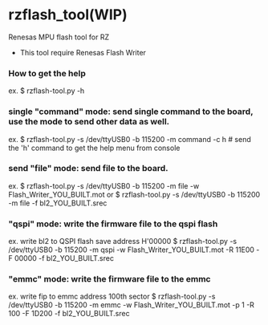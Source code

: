# rzflash_tool(WIP)
Renesas MPU flash tool for RZ
* This tool require Renesas Flash Writer

### How to get the help
ex.
$ rzflash-tool.py -h

### single "command" mode: send single command to the board, use the mode to send other data as well. 
ex.
$ rzflash-tool.py -s /dev/ttyUSB0 -b 115200 -m command -c h    # send the 'h' command to get the help menu from console

### send "file" mode: send file to the board.
ex.
$ rzflash-tool.py -s /dev/ttyUSB0 -b 115200 -m file -w Flash_Writer_YOU_BUILT.mot
or
$ rzflash-tool.py -s /dev/ttyUSB0 -b 115200 -m file -f bl2_YOU_BUILT.srec

### "qspi" mode: write the firmware file to the qspi flash
ex. write bl2 to QSPI flash save address H'00000 
$ rzflash-tool.py -s /dev/ttyUSB0 -b 115200 -m qspi -w Flash_Writer_YOU_BUILT.mot -R 11E00 -F 00000 -f bl2_YOU_BUILT.srec

### "emmc" mode: write the firmware file to the emmc
ex. write fip to emmc address 100th sector
$ rzflash-tool.py -s /dev/ttyUSB0 -b 115200 -m emmc -w Flash_Writer_YOU_BUILT.mot -p 1 -R 100 -F 1D200 -f bl2_YOU_BUILT.srec
